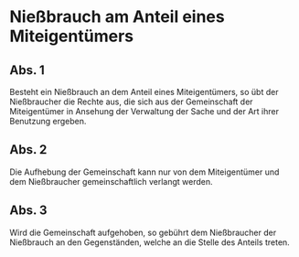 # Nießbrauch am Anteil eines Miteigentümers



## Abs. 1

 Besteht ein Nießbrauch an dem Anteil eines Miteigentümers, so übt der Nießbraucher die Rechte aus, die sich aus der Gemeinschaft der Miteigentümer in Ansehung der Verwaltung der Sache und der Art ihrer Benutzung ergeben.

## Abs. 2

 Die Aufhebung der Gemeinschaft kann nur von dem Miteigentümer und dem Nießbraucher gemeinschaftlich verlangt werden.

## Abs. 3

 Wird die Gemeinschaft aufgehoben, so gebührt dem Nießbraucher der Nießbrauch an den Gegenständen, welche an die Stelle des Anteils treten. 

